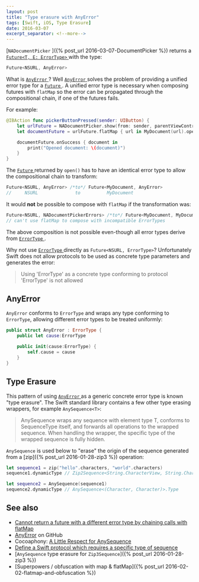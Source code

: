 ```yaml
---
layout: post
title: "Type erasure with AnyError"
tags: [Swift, iOS, Type Erasure]
date: 2016-03-07
excerpt_separator: <!--more-->
---
```

[`NADocumentPicker` ]({% post_url 2016-03-07-DocumentPicker %}) returns a [`Future<T, E: ErrorType>` ](https://github.com/Thomvis/BrightFutures#examples) with the type:

```swift
Future<NSURL, AnyError>
```

What is [`AnyError` ](https://github.com/NickAger/NACommonUtils/blob/master/NACommonUtils/Utilities/AnyError.swift)? Well [`AnyError` ](https://github.com/NickAger/NACommonUtils/blob/master/NACommonUtils/Utilities/AnyError.swift) solves the problem of providing a unified error type for a [`Future` ](https://github.com/Thomvis/BrightFutures#examples). A unified error type is necessary when composing futures with `flatMap` so the error can be propagated through the compositional chain, if one of the futures fails.
<!--more-->

For example:

```swift
@IBAction func pickerButtonPressed(sender: UIButton) {
    let urlFuture = NADocumentPicker.show(from: sender, parentViewController: self)
    let documentFuture = urlFuture.flatMap { url in MyDocument(url).open() }

    documentFuture.onSuccess { document in
        print("Opened document: \(document)")
    }
}
```

The [`Future` ](https://github.com/Thomvis/BrightFutures#examples) returned by `open()` has to have an identical error type to allow the compositional chain to transform:

```swift
Future<NSURL, AnyError> /*to*/ Future<MyDocument, AnyError>
//     NSURL              to          MyDocument
```

It would **not** be possible to compose with `flatMap` if the transformation was:

```swift
Future<NSURL, NADocumentPickerErrors> /*to*/ Future<MyDocument, MyDocumentErrors>
// can't use flatMap to compose with incompatible ErrorTypes
```

The above composition is not possible even-though all error types derive from [`ErrorType` ](https://github.com/apple/swift/blob/master/stdlib/public/core/ErrorType.swift#L20).

Why not use [`ErrorType` ](https://github.com/apple/swift/blob/master/stdlib/public/core/ErrorType.swift#L20) directly as `Future<NSURL, ErrorType>`? Unfortunately Swift does not allow protocols to be used as concrete type parameters and generates the error:

> Using 'ErrorType' as a concrete type conforming to protocol 'ErrorType' is not allowed

## AnyError

`AnyError` conforms to `ErrorType` and wraps any type conforming to `ErrorType`, allowing different error types to be treated uniformly:

```swift
public struct AnyError : ErrorType {
    public let cause:ErrorType

    public init(cause:ErrorType) {
        self.cause = cause
    }
}
```

## Type Erasure

This pattern of using [`AnyError` ](https://github.com/NickAger/NACommonUtils/blob/master/NACommonUtils/Utilities/AnyError.swift) as a generic concrete error type is known "type erasure". The Swift standard library contains a few other type erasing wrappers, for example `AnySequence<T>`:

> AnySequence<T> wraps any sequence with element type T, conforms to SequenceType itself, and forwards all operations to the wrapped sequence. When handling the wrapper, the specific type of the wrapped sequence is fully hidden.

`AnySequence` is used below to "erase" the origin of the sequence generated from a [zip]({% post_url 2016-01-28-zip3 %}) operation:

```swift
let sequence1 = zip("hello".characters, "world".characters)
sequence1.dynamicType // Zip2Sequence<String.CharacterView, String.CharacterView>.Type

let sequence2 = AnySequence(sequence1)
sequence2.dynamicType // AnySequence<(Character, Character)>.Type
```

## See also

* [Cannot return a future with a different error type by chaining calls with flatMap](https://github.com/Thomvis/BrightFutures/issues/115)
* [AnyError](https://github.com/NickAger/NACommonUtils/blob/master/NACommonUtils/Utilities/AnyError.swift) on GitHub
* Cocoaphony: [A Little Respect for AnySequence](http://robnapier.net/erasure)
* [Define a Swift protocol which requires a specific type of sequence](http://stackoverflow.com/questions/33843038/define-a-swift-protocol-which-requires-a-specific-type-of-sequence)
* [`AnySequence` type erasure for `Zip3Sequence`]({% post_url 2016-01-28-zip3 %})
* [Superpowers / obfuscation with map & flatMap]({% post_url 2016-02-02-flatmap-and-obfuscation %})
